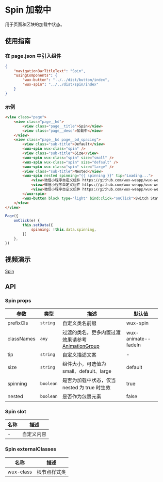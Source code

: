 # Spin 加载中

用于页面和区块的加载中状态。

## 使用指南

### 在 page.json 中引入组件

```json
{
    "navigationBarTitleText": "Spin",
    "usingComponents": {
        "wux-button": "../../dist/button/index",
        "wux-spin": "../../dist/spin/index"
    }
}
```

### 示例

```html
<view class="page">
    <view class="page__hd">
        <view class="page__title">Spin</view>
        <view class="page__desc">加载中</view>
    </view>
    <view class="page__bd page__bd_spacing">
        <view class="sub-title">Default</view>
        <wux-spin wux-class="spin" />
        <view class="sub-title">Size</view>
        <wux-spin wux-class="spin" size="small" />
        <wux-spin wux-class="spin" size="default" />
        <wux-spin wux-class="spin" size="large" />
        <view class="sub-title">Nested</view>
        <wux-spin nested spinning="{{ spinning }}" tip="Loading...">
            <view>微信小程序自定义组件 https://github.com/wux-weapp/wux-weapp</view>
            <view>微信小程序自定义组件 https://github.com/wux-weapp/wux-weapp</view>
            <view>微信小程序自定义组件 https://github.com/wux-weapp/wux-weapp</view>
        </wux-spin>
        <wux-button block type="light" bind:click="onClick">Switch State</wux-button>
    </view>
</view>
```

```js
Page({
    onClick(e) {
        this.setData({
            spinning: !this.data.spinning,
        })
    },
})
```

## 视频演示

[Spin](./_media/spin.mp4 ':include :type=iframe width=375px height=667px')

## API

### Spin props

| 参数 | 类型 | 描述 | 默认值 |
| --- | --- | --- | --- |
| prefixCls | <code>string</code> | 自定义类名前缀 | wux-spin |
| classNames | <code>any</code> | 过渡的类名，更多内置过渡效果请参考 [AnimationGroup](animation-group.md) | wux-animate--fadeIn |
| tip | <code>string</code> | 自定义描述文案 | - |
| size | <code>string</code> | 组件大小，可选值为 small、default、large | default |
| spinning | <code>boolean</code> | 是否为加载中状态，仅当 nested 为 true 时生效 | true |
| nested | <code>boolean</code> | 是否作为包裹元素 | false |

### Spin slot

| 名称 | 描述 |
| --- | --- |
| - | 自定义内容 |

### Spin externalClasses

| 名称 | 描述 |
| --- | --- |
| wux-class | 根节点样式类 |